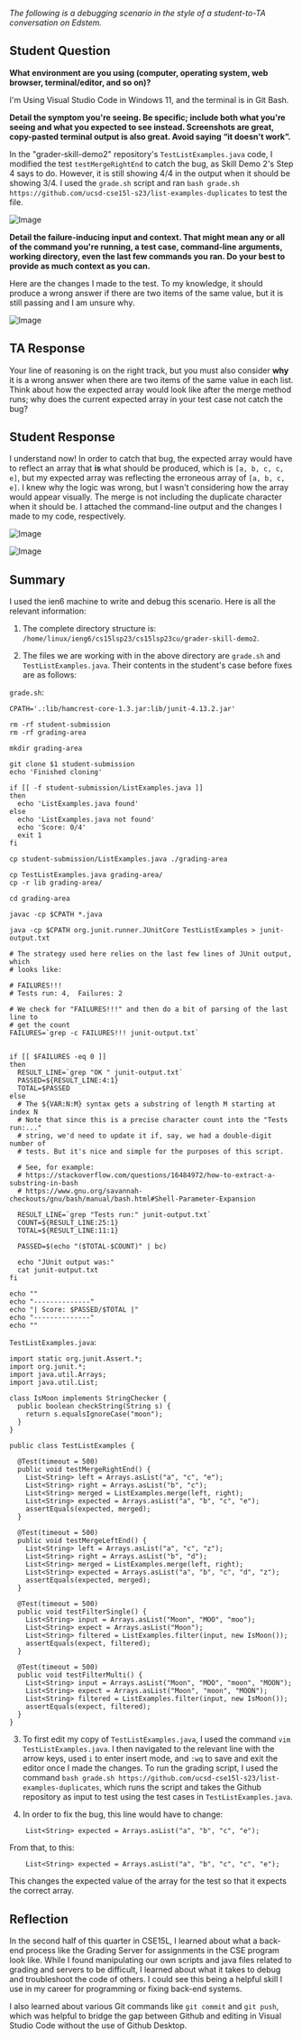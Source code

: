 *The following is a debugging scenario in the style of a student-to-TA conversation on Edstem.*

## Student Question
**What environment are you using (computer, operating system, web browser, terminal/editor, and so on)?**

I'm Using Visual Studio Code in Windows 11, and the terminal is in Git Bash.

**Detail the symptom you're seeing. Be specific; include both what you're seeing and what you expected to see instead. Screenshots are great, copy-pasted terminal output is also great. Avoid saying “it doesn't work”.**

In the "grader-skill-demo2" repository's `TestListExamples.java` code, I modified the test `testMergeRightEnd` to catch the bug, as Skill Demo 2's Step 4 says to do. However, it is still showing 4/4 in the output when it should be showing 3/4. I used the `grade.sh` script and ran `bash grade.sh https://github.com/ucsd-cse15l-s23/list-examples-duplicates` to test the file.

![Image](https://raw.githubusercontent.com/yourcousinfrog/cse15l-lab-reports/main/assets/post-content/2023-06-04-lab-report-5/First.png)

**Detail the failure-inducing input and context. That might mean any or all of the command you're running, a test case, command-line arguments, working directory, even the last few commands you ran. Do your best to provide as much context as you can.**

Here are the changes I made to the test. To my knowledge, it should produce a wrong answer if there are two items of the same value, but it is still passing and I am unsure why.

![Image](https://raw.githubusercontent.com/yourcousinfrog/cse15l-lab-reports/main/assets/post-content/2023-06-04-lab-report-5/Two.png)

## TA Response

Your line of reasoning is on the right track, but you must also consider **why** it is a wrong answer when there are two items of the same value in each list. Think about how the expected array would look like after the merge method runs; why does the current expected array in your test case not catch the bug?

## Student Response

I understand now! In order to catch that bug, the expected array would have to reflect an array that **is** what should be produced, which is `[a, b, c, c, e]`, but my expected array was reflecting the erroneous array of `[a, b, c, e]`. I knew why the logic was wrong, but I wasn't considering how the array would appear visually. The merge is not including the duplicate character when it should be. I attached the command-line output and the changes I made to my code, respectively.

![Image](https://raw.githubusercontent.com/yourcousinfrog/cse15l-lab-reports/main/assets/post-content/2023-06-04-lab-report-5/Third.png)

![Image](https://raw.githubusercontent.com/yourcousinfrog/cse15l-lab-reports/main/assets/post-content/2023-06-04-lab-report-5/Four.png)

## Summary

I used the ien6 machine to write and debug this scenario. Here is all the relevant information:

1. The complete directory structure is: `/home/linux/ieng6/cs15lsp23/cs15lsp23cu/grader-skill-demo2`.

2. The files we are working with in the above directory are `grade.sh` and `TestListExamples.java`. Their contents in the student's case before fixes are as follows:

`grade.sh`:
```
CPATH='.:lib/hamcrest-core-1.3.jar:lib/junit-4.13.2.jar'

rm -rf student-submission
rm -rf grading-area

mkdir grading-area

git clone $1 student-submission
echo 'Finished cloning'

if [[ -f student-submission/ListExamples.java ]]
then
  echo 'ListExamples.java found'
else
  echo 'ListExamples.java not found'
  echo 'Score: 0/4'
  exit 1
fi

cp student-submission/ListExamples.java ./grading-area

cp TestListExamples.java grading-area/
cp -r lib grading-area/

cd grading-area

javac -cp $CPATH *.java

java -cp $CPATH org.junit.runner.JUnitCore TestListExamples > junit-output.txt

# The strategy used here relies on the last few lines of JUnit output, which
# looks like:

# FAILURES!!!
# Tests run: 4,  Failures: 2

# We check for "FAILURES!!!" and then do a bit of parsing of the last line to
# get the count
FAILURES=`grep -c FAILURES!!! junit-output.txt`


if [[ $FAILURES -eq 0 ]]
then
  RESULT_LINE=`grep "OK " junit-output.txt`
  PASSED=${RESULT_LINE:4:1}
  TOTAL=$PASSED
else
  # The ${VAR:N:M} syntax gets a substring of length M starting at index N
  # Note that since this is a precise character count into the "Tests run:..."
  # string, we'd need to update it if, say, we had a double-digit number of
  # tests. But it's nice and simple for the purposes of this script.

  # See, for example:
  # https://stackoverflow.com/questions/16484972/how-to-extract-a-substring-in-bash
  # https://www.gnu.org/savannah-checkouts/gnu/bash/manual/bash.html#Shell-Parameter-Expansion

  RESULT_LINE=`grep "Tests run:" junit-output.txt`
  COUNT=${RESULT_LINE:25:1}
  TOTAL=${RESULT_LINE:11:1}

  PASSED=$(echo "($TOTAL-$COUNT)" | bc)

  echo "JUnit output was:"
  cat junit-output.txt
fi

echo ""
echo "--------------"
echo "| Score: $PASSED/$TOTAL |"
echo "--------------"
echo ""
```

`TestListExamples.java`:
```
import static org.junit.Assert.*;
import org.junit.*;
import java.util.Arrays;
import java.util.List;

class IsMoon implements StringChecker {
  public boolean checkString(String s) {
    return s.equalsIgnoreCase("moon");
  }
}

public class TestListExamples {

  @Test(timeout = 500)
  public void testMergeRightEnd() {
    List<String> left = Arrays.asList("a", "c", "e");
    List<String> right = Arrays.asList("b", "c");
    List<String> merged = ListExamples.merge(left, right);
    List<String> expected = Arrays.asList("a", "b", "c", "e");
    assertEquals(expected, merged);
  }

  @Test(timeout = 500)
  public void testMergeLeftEnd() {
    List<String> left = Arrays.asList("a", "c", "z");
    List<String> right = Arrays.asList("b", "d");
    List<String> merged = ListExamples.merge(left, right);
    List<String> expected = Arrays.asList("a", "b", "c", "d", "z");
    assertEquals(expected, merged);
  }

  @Test(timeout = 500)
  public void testFilterSingle() {
    List<String> input = Arrays.asList("Moon", "MOO", "moo");
    List<String> expect = Arrays.asList("Moon");
    List<String> filtered = ListExamples.filter(input, new IsMoon());
    assertEquals(expect, filtered);
  }

  @Test(timeout = 500)
  public void testFilterMulti() {
    List<String> input = Arrays.asList("Moon", "MOO", "moon", "MOON");
    List<String> expect = Arrays.asList("Moon", "moon", "MOON");
    List<String> filtered = ListExamples.filter(input, new IsMoon());
    assertEquals(expect, filtered);
  }
}
```

3. To first edit my copy of `TestListExamples.java`, I used the command `vim TestListExamples.java`. I then navigated to the relevant line with the arrow keys, used `i` to enter insert mode, and `:wq` to save and exit the editor once I made the changes. To run the grading script, I used the command `bash grade.sh https://github.com/ucsd-cse15l-s23/list-examples-duplicates`, which runs the script and takes the Github repository as input to test using the test cases in `TestListExamples.java`.

4. In order to fix the bug, this line would have to change:
```
    List<String> expected = Arrays.asList("a", "b", "c", "e");
```
From that, to this:
```
    List<String> expected = Arrays.asList("a", "b", "c", "c", "e");
```
This changes the expected value of the array for the test so that it expects the correct array.

## Reflection

In the second half of this quarter in CSE15L, I learned about what a back-end process like the Grading Server for assignments in the CSE program look like. While I found manipulating our own scripts and java files related to grading and servers to be difficult, I learned about what it takes to debug and troubleshoot the code of others. I could see this being a helpful skill I use in my career for programming or fixing back-end systems.

I also learned about various Git commands like `git commit` and `git push`, which was helpful to bridge the gap between Github and editing in Visual Studio Code without the use of Github Desktop.
